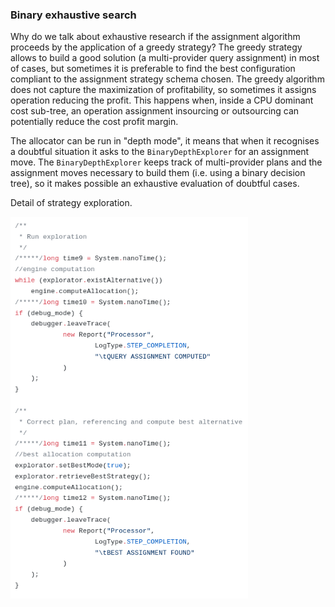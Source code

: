 ### Binary exhaustive search

Why do we talk about exhaustive research if the assignment algorithm proceeds by the application of a greedy strategy? The greedy strategy allows to build a good solution (a multi-provider query assignment) in most of cases, but sometimes it is preferable to find the best configuration compliant to the assignment strategy schema chosen. The greedy algorithm does not capture the maximization of profitability, so sometimes it assigns operation reducing the profit. This happens when, inside a CPU dominant cost sub-tree, an operation assignment insourcing or outsourcing can potentially reduce the cost profit margin. 

The allocator can be run in "depth mode", it means that when it recognises a doubtful situation it asks to the <code>BinaryDepthExplorer</code> for an assignment move. The <code>BinaryDepthExplorer</code> keeps track of multi-provider plans and the assignment moves necessary to build them (i.e. using a binary decision tree), so it makes possible an exhaustive evaluation of doubtful cases.  

Detail of strategy exploration.

<img src="/Images/strategyExploration.png" width="380"></img>
